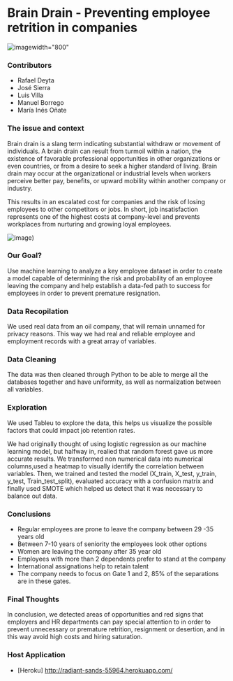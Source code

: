# Brain Drain - Preventing employee retrition in companies 

![image](https://user-images.githubusercontent.com/79945107/131227401-c016a6ae-04b1-45c7-96ef-3aa0e188e7b4.png)width="800"

### Contributors
+ Rafael Deyta
+ José Sierra 
+ Luis Villa 
+ Manuel Borrego 
+ María Inés Oñate 

### The issue and context 
Brain drain is a slang term indicating substantial withdraw or movement of individuals. A brain drain can result from turmoil within a nation, the existence of favorable professional opportunities in other organizations or even countries, or from a desire to seek a higher standard of living. Brain drain may occur at the organizational or industrial levels when workers perceive better pay, benefits, or upward mobility within another company or industry.

This results in an escalated cost for companies and the risk of losing employees to other competitors or jobs. In short, job insatisfaction represents one of the highest costs at company-level and prevents workplaces from nurturing and growing loyal employees. 

![image](https://user-images.githubusercontent.com/79945107/131227362-4f168068-8597-4e5c-9b1f-6c1c3aef5aff.png))

### Our Goal?
Use machine learning to analyze a key employee dataset in order to create a model capable of determining the risk and probability of an employee leaving the company and help establish a data-fed path to success for employees in order to prevent premature resignation. 

### Data Recopilation
We used real data from an oil company, that will remain unnamed for privacy reasons. This way we had real and reliable employee and employment records with a great 
array of variables. 

### Data Cleaning
The data was then cleaned through Python to be able to merge all the databases together and have uniformity, as well as normalization between all variables.

### Exploration 
We used Tableu to explore the data, this helps us visualize the possible factors that could impact job retention rates. 

We had originally thought of using logistic regression as our machine learning model, but halfway in, realied that random forest gave us more accurate results. We transformed non numerical data into numerical columns,used a heatmap to visually identify the correlation between variables. Then, we trained and tested the model (X_train, X_test, y_train, y_test, Train_test_split), evaluated accuracy with a confusion matrix and finally used SMOTE which helped us detect that it was necessary to balance out data. 

### Conclusions 
+ Regular employees are  prone to leave the company  between 29 -35 years old
+ Between  7-10  years of seniority the employees look other options 
+ Women are leaving the company after 35 year old
+ Employees with more than 2 dependents  prefer to stand at the company
+ International assignations help to retain talent
+ The company needs to focus on Gate 1 and 2, 85% of the separations are in these gates.

### Final Thoughts
In conclusion, we detected areas of opportunities and red signs that employers and HR departments can pay special attention to in order to prevent unnecessary or premature retrition, resignment or desertion, and in this way avoid high costs and hiring saturation. 

### Host Application
* [Heroku] http://radiant-sands-55964.herokuapp.com/
